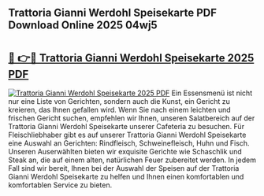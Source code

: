 ## Trattoria Gianni Werdohl Speisekarte PDF Download Online 2025 04wj5

# <h2><a href="http://gc9kdp.nevu.top/?p=Trattoria+Gianni+Werdohl+Speisekarte">🔗 👉🔴 Trattoria Gianni Werdohl Speisekarte 2025 PDF</a></h2>

[![Trattoria Gianni Werdohl Speisekarte 2025 PDF](https://i.imgur.com/dBaPXMq.png)](http://gc9kdp.nevu.top/?p=Trattoria+Gianni+Werdohl+Speisekarte)
Ein Essensmenü ist nicht nur eine Liste von Gerichten, sondern auch die Kunst, ein Gericht zu kreieren, das Ihnen gefallen wird. Wenn Sie nach einem leichten und frischen Gericht suchen, empfehlen wir Ihnen, unseren Salatbereich auf der Trattoria Gianni Werdohl Speisekarte unserer Cafeteria zu besuchen. Für Fleischliebhaber gibt es auf unserer Trattoria Gianni Werdohl Speisekarte eine Auswahl an Gerichten: Rindfleisch, Schweinefleisch, Huhn und Fisch. Unseren Auserwählten bieten wir exquisite Gerichte wie Schaschlik und Steak an, die auf einem alten, natürlichen Feuer zubereitet werden. In jedem Fall sind wir bereit, Ihnen bei der Auswahl der Speisen auf der Trattoria Gianni Werdohl Speisekarte zu helfen und Ihnen einen komfortablen und komfortablen Service zu bieten.
